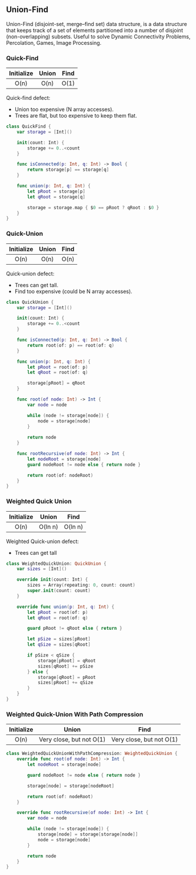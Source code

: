 ## Union-Find

Union-Find (disjoint-set, merge–find set) data structure, is a data structure that keeps track of a set of elements partitioned into a number of disjoint (non-overlapping) subsets.
Useful to solve Dynamic Connectivity Problems, Percolation, Games, Image Processing.


### Quick-Find

Initialize | Union | Find
:--------: | :---: | :-:
O(n)       | O(n)  | O(1)


Quick-find defect:
* Union too expensive (N array accesses).
* Trees are flat, but too expensive to keep them flat.

```swift
class QuickFind {
    var storage = [Int]()

    init(count: Int) {
        storage += 0..<count
    }

    func isConnected(p: Int, q: Int) -> Bool {
        return storage[p] == storage[q]
    }

    func union(p: Int, q: Int) {
        let pRoot = storage[p]
        let qRoot = storage[q]

        storage = storage.map { $0 == pRoot ? qRoot : $0 }
    }
}
```

### Quick-Union

Initialize | Union | Find
:--------: | :---: | :-:
O(n)       | O(n)  | O(n)


Quick-union defect:
* Trees can get tall.
* Find too expensive (could be N array accesses).


```swift
class QuickUnion {
    var storage = [Int]()

    init(count: Int) {
        storage += 0..<count
    }

    func isConnected(p: Int, q: Int) -> Bool {
        return root(of: p) == root(of: q)
    }

    func union(p: Int, q: Int) {
        let pRoot = root(of: p)
        let qRoot = root(of: q)

        storage[pRoot] = qRoot
    }

    func root(of node: Int) -> Int {
        var node = node

        while (node != storage[node]) {
            node = storage[node]
        }
        
        return node
    }

    func rootRecursive(of node: Int) -> Int {
        let nodeRoot = storage[node]
        guard nodeRoot != node else { return node }

        return root(of: nodeRoot)
    }
}
```

### Weighted Quick Union

Initialize |  Union  |  Find
:--------: | :-----: | :-----:
O(n)       | O(ln n) | O(ln n)

Weighted Quick-union defect:
* Trees can get tall

```swift
class WeightedQuickUnion: QuickUnion {
    var sizes = [Int]()

    override init(count: Int) {
        sizes = Array(repeating: 0, count: count)
        super.init(count: count)
    }

    override func union(p: Int, q: Int) {
        let pRoot = root(of: p)
        let qRoot = root(of: q)

        guard pRoot != qRoot else { return }

        let pSize = sizes[pRoot]
        let qSize = sizes[qRoot]

        if pSize < qSize {
            storage[pRoot] = qRoot
            sizes[qRoot] += pSize
        } else {
            storage[qRoot] = pRoot
            sizes[pRoot] += qSize
        }
    }
}
```

### Weighted Quick-Union With Path Compression

Initialize |          Union           |          Find
:--------: | :----------------------: | :----------------------:
O(n)       | Very close, but not O(1) | Very close, but not O(1)


```swift
class WeightedQuickUnionWithPathCompression: WeightedQuickUnion {
    override func root(of node: Int) -> Int {
        let nodeRoot = storage[node]

        guard nodeRoot != node else { return node }

        storage[node] = storage[nodeRoot]

        return root(of: nodeRoot)
    }

    override func rootRecursive(of node: Int) -> Int {
        var node = node

        while (node != storage[node]) {
            storage[node] = storage[storage[node]]
            node = storage[node]
        }

        return node
    }
}
```